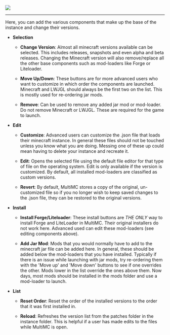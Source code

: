 ![](http://i.imgur.com/HdZXaSL.png)
***
Here, you can add the various components that make up the base of the instance and change their versions.
* **Selection**

  * **Change Version**: Almost all minecraft versions available can be selected. This includes releases, snapshots and even alpha and beta releases. Changing the Minecraft version will also remove/replace all the other base components such as mod-loaders like Forge or Liteloader.

  * **Move Up/Down**: These buttons are for more advanced users who want to customize in which order the components are launched. Minecraft and LWJGL should always be the first two on the list. This is mostly used for re-ordering jar mods.

  * **Remove**: Can be used to remove any added jar mod or mod-loader. Do not remove Minecraft or LWJGL. These are required for the game to launch.
* **Edit**

  * **Customize**: Advanced users can customize the .json file that loads their minecraft instance. In general these files should not be touched unless you know what you are doing. Messing one of these up could mean having to delete your instance and recreate it.

  * **Edit**: Opens the selected file using the default file editor for that type of file on the operating system. Edit is only available if the version is customized. By default, all installed mod-loaders are classified as custom versions.

  * **Revert**: By default, MultiMC stores a copy of the original, un-customized file so if you no longer wish to keep saved changes to the .json file, they can be restored to the original versions.

* **Install**

  * **Install Forge/Liteloader**: These install buttons are *THE ONLY* way to install Forge and LiteLoader in MultiMC. Their original installers do not work here. Advanced used can edit these mod-loaders (see editing components above).

  * **Add Jar Mod**: Mods that you would normally have to add to the minecraft jar file can be added here. In general, these should be added below the mod-loaders that you have installed. Typically if there is an issue while launching with jar mods, try re-ordering them with the 'Move up' and 'Move down' buttons to see if one overrides the other. Mods lower in the list override the ones above them. Now days, most mods should be installed in the mods folder and use a mod-loader to launch.
* **List**

  * **Reset Order**: Reset the order of the installed versions to the order that it was first installed in.
  
  * **Reload**: Refreshes the version list from the patches folder in the instance folder. This is helpful if a user has made edits to the files while MultiMC is open.